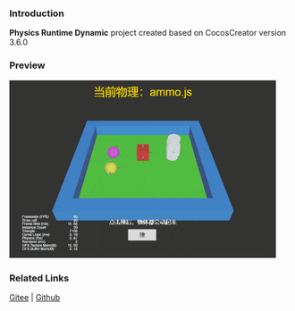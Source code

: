 ### Introduction
**Physics Runtime Dynamic** project created based on CocosCreator version 3.6.0

### Preview
![image](../../../gif/202203/2022030430.gif)

### Related Links
[Gitee](https://gitee.com/mirrors_cocos-creator/example-3d/blob/master/physics-3d/assets/cases/scenes) | [Github](https://github.com/cocos-creator/example-3d/blob/master/physics-3d/assets/cases/scenes)